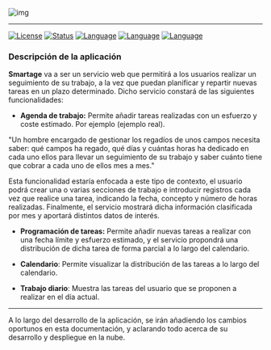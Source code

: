 

![img](https://raw.githubusercontent.com/jmv74211/Proyecto-cloud-computing/master/images/logoPrincipal.png)

---

[![License](https://img.shields.io/aur/license/yaourt.svg?style=plastic)](https://github.com/jmv74211/Proyecto-cloud-computing/blob/master/LICENSE)
[![Status](https://img.shields.io/badge/Status-documenting-yellow.svg)](https://github.com/jmv74211/Proyecto-cloud-computing/blob/master/README.md)
[![Language](https://img.shields.io/badge/language-python-green.svg)](https://www.python.org/)
[![Language](https://img.shields.io/badge/microframework-flask-brown.svg)](http://flask.pocoo.org/)
[![Language](https://img.shields.io/badge/library-MongoAlchemy-purple.svg)](https://www.sqlalchemy.org/)

### Descripción de la aplicación

**Smartage** va a ser un servicio web que permitirá a los usuarios realizar un seguimiento de su trabajo, a la vez que puedan planificar y repartir nuevas tareas en un plazo determinado. Dicho servicio constará de las siguientes funcionalidades:

- **Agenda de trabajo:** Permite añadir tareas realizadas con un esfuerzo y coste estimado. Por ejemplo (ejemplo real).

 "Un hombre encargado de gestionar los regadíos de unos campos necesita saber: qué campos ha regado, qué días y cuántas horas ha dedicado en cada uno ellos para llevar un seguimiento de su trabajo y saber cuánto tiene que cobrar a cada uno de ellos mes a mes."

 Esta funcionalidad estaría enfocada a este tipo de contexto, el usuario podrá crear una o varias secciones de trabajo e introducir registros cada vez que realice una tarea, indicando la fecha, concepto y número de horas realizadas. Finalmente, el servicio mostrará dicha información clasificada por mes y aportará distintos datos de interés.


- **Programación de tareas:** Permite añadir nuevas tareas a realizar con una fecha límite y esfuerzo estimado, y el servicio propondrá una distribución de dicha tarea de forma parcial a lo largo del calendario.

- **Calendario**: Permite visualizar la distribución de las tareas a lo largo del calendario.

- **Trabajo diario**: Muestra las tareas del usuario que se proponen a realizar en el día actual.


---

A lo largo del desarrollo de la aplicación, se irán añadiendo los cambios oportunos en esta documentación, y aclarando todo acerca de su desarrollo y despliegue en la nube.
